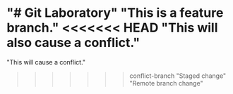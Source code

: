 "# Git Laboratory" 
"This is a feature branch." 
<<<<<<< HEAD
"This will also cause a conflict." 
=======
"This will cause a conflict." 
>>>>>>> conflict-branch
"Staged change" 
"Remote branch change" 
